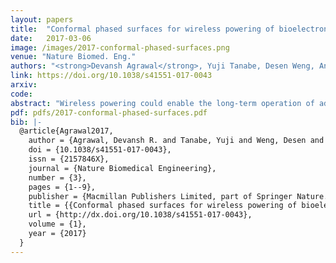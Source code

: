 ```yaml
---
layout: papers
title:  "Conformal phased surfaces for wireless powering of bioelectronic microdevices"
date:   2017-03-06
image: /images/2017-conformal-phased-surfaces.png
venue: "Nature Biomed. Eng."
authors: "<strong>Devansh Agrawal</strong>, Yuji Tanabe, Desen Weng, Andrew Ma, Stephanie Hsu, Song-Yan Liao, Zhe Zhen, Zi-Yi Zhu, Chuanbowen Sun, Zhenya Dong, Fengyuan Yang, Hung Fat Tse, Ada S. Y. Poon, John S. Ho"
link: https://doi.org/10.1038/s41551-017-0043
arxiv:
code:
abstract: "Wireless powering could enable the long-term operation of advanced bioelectronic devices within the human body. Although both enhanced powering depth and device miniaturization can be achieved by shaping the field pattern within the body, existing electromagnetic structures do not provide the spatial phase control required to synthesize such patterns. Here, we describe the design and operation of conformal electromagnetic structures, termed phased surfaces, that interface with non-planar body surfaces and optimally modulate the phase response to enhance the performance of wireless powering. We demonstrate that the phased surfaces can wirelessly transfer energy across anatomically heterogeneous tissues in large animal models, powering miniaturized semiconductor devices (<12 mm3) deep within the body (>4 cm). As an illustration of in vivo operation, we wirelessly regulated cardiac rhythm by powering miniaturized stimulators at multiple endocardial sites in a porcine animal model."
pdf: pdfs/2017-conformal-phased-surfaces.pdf
bib: |-
  @article{Agrawal2017,
    author = {Agrawal, Devansh R. and Tanabe, Yuji and Weng, Desen and Ma, Andrew and Hsu, Stephanie and Liao, Song Yan and Zhen, Zhe and Zhu, Zi Yi and Sun, Chuanbowen and Dong, Zhenya and Yang, Fengyuan and Tse, Hung Fat and Poon, Ada S.Y. and Ho, John S.},
    doi = {10.1038/s41551-017-0043},
    issn = {2157846X},
    journal = {Nature Biomedical Engineering},
    number = {3},
    pages = {1--9},
    publisher = {Macmillan Publishers Limited, part of Springer Nature.},
    title = {{Conformal phased surfaces for wireless powering of bioelectronic microdevices}},
    url = {http://dx.doi.org/10.1038/s41551-017-0043},
    volume = {1},
    year = {2017}
  }
---
```

